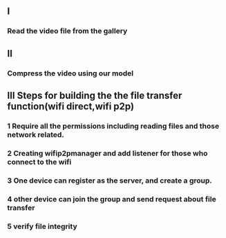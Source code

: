 ## Ⅰ 
### Read the video file from the gallery
## Ⅱ
### Compress the video using our model
## Ⅲ Steps for building the the file transfer function(wifi direct,wifi p2p)
### 1 Require all the permissions including reading files and those network related.
### 2 Creating wifip2pmanager and add listener for those who connect to the wifi
### 3 One device can register as the server, and create a group.
### 4 other device can join the group and send request about file transfer
### 5 verify file integrity 
